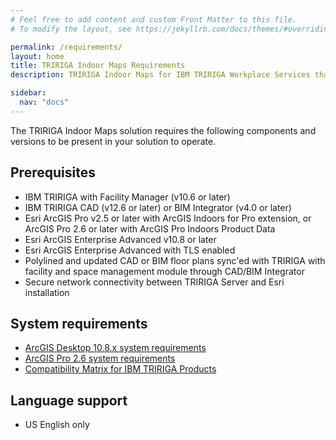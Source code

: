 ```yaml
---
# Feel free to add content and custom Front Matter to this file.
# To modify the layout, see https://jekyllrb.com/docs/themes/#overriding-theme-defaults

permalink: /requirements/
layout: home
title: TRIRIGA Indoor Maps Requirements
description: TRIRIGA Indoor Maps for IBM TRIRIGA Workplace Services that enables users to @Alex

sidebar:
  nav: "docs"
---
```


The TRIRIGA Indoor Maps solution requires the following components and versions to be present in your solution to operate. 

## Prerequisites

* IBM TRIRIGA with Facility Manager (v10.6 or later)
* IBM TRIRIGA CAD (v12.6 or later) or BIM Integrator (v4.0 or later)
* Esri ArcGIS Pro v2.5 or later with ArcGIS Indoors for Pro extension, or ArcGIS Pro 2.6 or later with ArcGIS Pro Indoors Product Data
* Esri ArcGIS Enterprise Advanced v10.8 or later
* Esri ArcGIS Enterprise Advanced with TLS enabled
* Polylined and updated CAD or BIM floor plans sync'ed with TRIRIGA with facility and space management module through CAD/BIM Integrator
* Secure network connectivity between TRIRIGA Server and Esri installation

## System requirements

* [ArcGIS Desktop 10.8.x system requirements](https://pro.arcgis.com/en/pro-app/get-started/arcgis-pro-system-requirements.htm)
* [ArcGIS Pro 2.6 system requirements](https://pro.arcgis.com/en/pro-app/get-started/arcgis-pro-system-requirements.htm)
* [Compatibility Matrix for IBM TRIRIGA Products](https://www.ibm.com/support/pages/compatibility-matrix-ibm-tririga-products)

## Language support

* US English only

